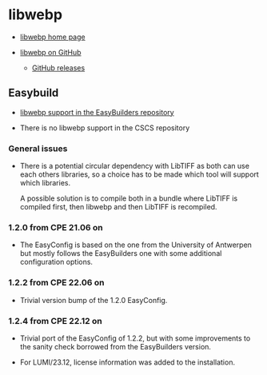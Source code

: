 # libwebp

  * [libwebp home page](https://developers.google.com/speed/webp/)

  * [libwebp on GitHub](https://github.com/webmproject/libwebp)

      * [GitHub releases](https://github.com/webmproject/libwebp/tags)


## Easybuild

  * [libwebp support in the EasyBuilders repository](https://github.com/easybuilders/easybuild-easyconfigs/tree/develop/easybuild/easyconfigs/l/libwebp)

  * There is no libwebp support in the CSCS repository


### General issues

  * There is a potential circular dependency with LibTIFF as both can use each others
    libraries, so a choice has to be made which tool will support which libraries.

    A possible solution is to compile both in a bundle where LibTIFF is compiled first,
    then libwebp and then LibTIFF is recompiled.


### 1.2.0 from CPE 21.06 on

  * The EasyConfig is based on the one from the University of Antwerpen but
    mostly follows the EasyBuilders one with some additional configuration
    options.


### 1.2.2 from CPE 22.06 on

  * Trivial version bump of the 1.2.0 EasyConfig.


### 1.2.4 from CPE 22.12 on

  * Trivial port of the EasyConfig of 1.2.2, but with some improvements to the
    sanity check borrowed from the EasyBuilders version. 

  * For LUMI/23.12, license information was added to the installation.
